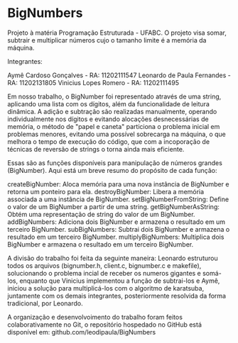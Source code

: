 # BigNumbers
Projeto à matéria Programação Estruturada - UFABC. O projeto visa somar, subtrair e multiplicar números cujo o tamanho limite é a memória da máquina.

Integrantes:

Aymê Cardoso Gonçalves - RA: 11202111547
Leonardo de Paula Fernandes - RA: 11202131805
Vinicius Lopes Romero - RA: 11202111495


Em nosso trabalho, o BigNumber foi representado através de uma string, aplicando uma lista com os dígitos, além da funcionalidade de leitura dinâmica.
A adição e subtração são realizadas manualmente, operando individualmente nos dígitos e evitando alocações desnecessárias de memória, o método de 
"papel e caneta" particiona o problema inicial em problemas menores, evitando uma possível sobrecarga na máquina, o que melhora o tempo de execução
do código, que com a incoporação de técnicas de reversão de strings o torna ainda mais eficiente.


Essas são as funções disponíveis para manipulação de números grandes (BigNumber). Aqui está um breve resumo do propósito de cada função: 

createBigNumber: Aloca memória para uma nova instância de BigNumber e retorna um ponteiro para ela. 
destroyBigNumber: Libera a memória associada a uma instância de BigNumber. 
setBigNumberFromString: Define o valor de um BigNumber a partir de uma string. 
getBigNumberAsString: Obtém uma representação de string do valor de um BigNumber. 
addBigNumbers: Adiciona dois BigNumber e armazena o resultado em um terceiro BigNumber. 
subBigNumbers: Subtrai dois BigNumber e armazena o resultado em um terceiro BigNumber. 
multiplyBigNumbers: Multiplica dois BigNumber e armazena o resultado em um terceiro BigNumber.


A divisão do trabalho foi feita da seguinte maneira: Leonardo estruturou todos os arquivos (bignumber.h, client.c, bignumber.c e makefile), solucionando
o problema incial de receber os numeros gigantes e somá-los, enquanto que Vinicius implementou a função de subtrai-los e Aymê, iniciou a solução para 
multiplicá-los com o algoritmo de karatsuba, juntamente com os demais integrantes, posteriormente resolvida da forma tradicional, por Leonardo.


A organização e desenvolvoimento do trabalho foram feitos colaborativamente no Git, o repositório hospedado no GitHub está disponível em: github.com/leodipaula/BigNumbers
